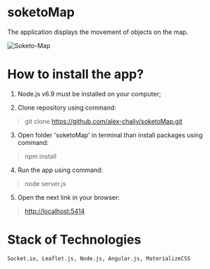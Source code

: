 # soketoMap
The application displays the movement of objects on the map.

![Soketo-Map](https://hsto.org/getpro/freelansim/allfiles/17/173/173105/67522e5c54.png)

# How to install the app?
1) Node.js v6.9 must be installed on your computer;

2) Clone repository using command:
> git clone https://github.com/alex-chaliy/soketoMap.git

3) Open folder 'soketoMap' in terminal than install packages using command:
> npm install

4) Run the app using command:
> node server.js

5) Open the next link in your browser:
> [http://localhost:5414](http://localhost:5414)


# Stack of Technologies
	Socket.io, Leaflet.js, Node.js, Angular.js, MaterializeCSS

